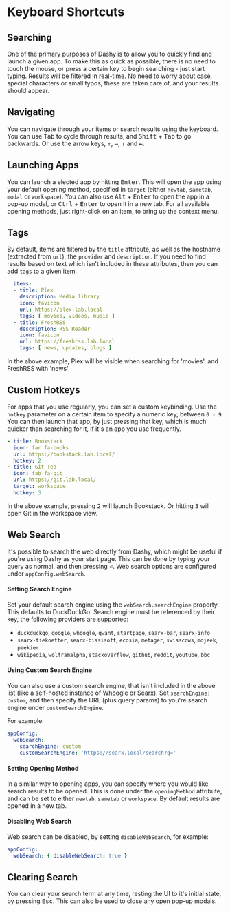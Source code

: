 # Keyboard Shortcuts

## Searching
One of the primary purposes of Dashy is to allow you to quickly find and launch a given app. To make this as quick as possible, there is no need to touch the mouse, or press a certain key to begin searching - just start typing. Results will be filtered in real-time. No need to worry about case, special characters or small typos, these are taken care of, and your results should appear.

## Navigating
You can navigate through your items or search results using the keyboard. You can use <kbd>Tab</kbd> to cycle through results, and <kbd>Shift</kbd> + <kbd>Tab</kbd> to go backwards. Or use the arrow keys, <kbd>↑</kbd>, <kbd>→</kbd>, <kbd>↓</kbd> and <kbd>←</kbd>.

## Launching Apps
You can launch a elected app by hitting <kbd>Enter</kbd>. This will open the app using your default opening method, specified in `target` (either `newtab`, `sametab`, `modal` or `workspace`). You can also use <kbd>Alt</kbd> + <kbd>Enter</kbd> to open the app in a pop-up modal, or <kbd>Ctrl</kbd> + <kbd>Enter</kbd> to open it in a new tab. For all available opening methods, just right-click on an item, to bring up the context menu.

## Tags
By default, items are filtered by the `title` attribute, as well as the hostname (extracted from `url`), the `provider` and `description`. If you need to find results based on text which isn't included in these attributes, then you can add `tags` to a given item. 

```yaml
  items:
  - title: Plex
    description: Media library
    icon: favicon
    url: https://plex.lab.local
    tags: [ movies, videos, music ]
  - title: FreshRSS
    description: RSS Reader
    icon: favicon
    url: https://freshrss.lab.local
    tags: [ news, updates, blogs ]

```

In the above example, Plex will be visible when searching for 'movies', and FreshRSS with 'news'


## Custom Hotkeys
For apps that you use regularly, you can set a custom keybinding. Use the `hotkey` parameter on a certain item to specify a numeric key, between `0 - 9`. You can then launch that app, by just pressing that key, which is much quicker than searching for it, if it's an app you use frequently.

```yaml
- title: Bookstack
  icon: far fa-books
  url: https://bookstack.lab.local/
  hotkey: 2
- title: Git Tea
  icon: fab fa-git
  url: https://git.lab.local/
  target: workspace
  hotkey: 3
```

In the above example, pressing <kbd>2</kbd> will launch Bookstack. Or hitting <kbd>3</kbd> will open Git in the workspace view.

## Web Search
It's possible to search the web directly from Dashy, which might be useful if you're using Dashy as your start page. This can be done by typing your query as normal, and then pressing <kbd>⏎</kbd>. Web search options are configured under `appConfig.webSearch`.

#### Setting Search Engine
Set your default search engine using the `webSearch.searchEngine` property. This defaults to DuckDuckGo. Search engine must be referenced by their key, the following providers are supported:
- `duckduckgo`, `google`, `whoogle`, `qwant`, `startpage`, `searx-bar`, `searx-info`
- `searx-tiekoetter`, `searx-bissisoft`, `ecosia`, `metager`, `swisscows`, `mojeek`, `peekier`
- `wikipedia`, `wolframalpha`, `stackoverflow`, `github`, `reddit`, `youtube`, `bbc`

#### Using Custom Search Engine
You can also use a custom search engine, that isn't included in the above list (like a self-hosted instance of [Whoogle](https://github.com/benbusby/whoogle-search) or [Searx](https://searx.github.io/searx/)). Set `searchEngine: custom`, and then specify the URL (plus query params) to you're search engine under `customSearchEngine`.

For example: 
```yaml
appConfig:
  webSearch:
    searchEngine: custom
    customSearchEngine: 'https://searx.local/search?q='
```

#### Setting Opening Method
In a similar way to opening apps, you can specify where you would like search results to be opened. This is done under the `openingMethod` attribute, and can be set to either  `newtab`, `sametab` or `workspace`. By default results are opened in a new tab.

#### Disabling Web Search
Web search can be disabled, by setting `disableWebSearch`, for example:

```yaml
appConfig:
  webSearch: { disableWebSearch: true }
```

## Clearing Search
You can clear your search term at any time, resting the UI to it's initial state, by pressing <kbd>Esc</kbd>. This can also be used to close any open pop-up modals.
